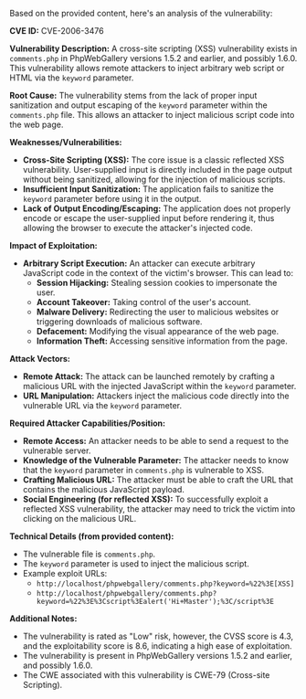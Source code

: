 Based on the provided content, here's an analysis of the vulnerability:

**CVE ID:** CVE-2006-3476

**Vulnerability Description:**
A cross-site scripting (XSS) vulnerability exists in `comments.php` in PhpWebGallery versions 1.5.2 and earlier, and possibly 1.6.0. This vulnerability allows remote attackers to inject arbitrary web script or HTML via the `keyword` parameter.

**Root Cause:**
The vulnerability stems from the lack of proper input sanitization and output escaping of the `keyword` parameter within the `comments.php` file. This allows an attacker to inject malicious script code into the web page.

**Weaknesses/Vulnerabilities:**
- **Cross-Site Scripting (XSS):** The core issue is a classic reflected XSS vulnerability. User-supplied input is directly included in the page output without being sanitized, allowing for the injection of malicious scripts.
- **Insufficient Input Sanitization:** The application fails to sanitize the `keyword` parameter before using it in the output.
- **Lack of Output Encoding/Escaping:** The application does not properly encode or escape the user-supplied input before rendering it, thus allowing the browser to execute the attacker's injected code.

**Impact of Exploitation:**
- **Arbitrary Script Execution:** An attacker can execute arbitrary JavaScript code in the context of the victim's browser. This can lead to:
    - **Session Hijacking:** Stealing session cookies to impersonate the user.
    - **Account Takeover:** Taking control of the user's account.
    - **Malware Delivery:** Redirecting the user to malicious websites or triggering downloads of malicious software.
    - **Defacement:** Modifying the visual appearance of the web page.
    - **Information Theft:** Accessing sensitive information from the page.

**Attack Vectors:**
- **Remote Attack:** The attack can be launched remotely by crafting a malicious URL with the injected JavaScript within the `keyword` parameter.
- **URL Manipulation:** Attackers inject the malicious code directly into the vulnerable URL via the `keyword` parameter.

**Required Attacker Capabilities/Position:**
- **Remote Access:** An attacker needs to be able to send a request to the vulnerable server.
- **Knowledge of the Vulnerable Parameter:** The attacker needs to know that the `keyword` parameter in `comments.php` is vulnerable to XSS.
- **Crafting Malicious URL:** The attacker must be able to craft the URL that contains the malicious JavaScript payload.
- **Social Engineering (for reflected XSS):**  To successfully exploit a reflected XSS vulnerability, the attacker may need to trick the victim into clicking on the malicious URL.

**Technical Details (from provided content):**
- The vulnerable file is `comments.php`.
- The `keyword` parameter is used to inject the malicious script.
- Example exploit URLs:
    - `http://localhost/phpwebgallery/comments.php?keyword=%22%3E[XSS]`
    - `http://localhost/phpwebgallery/comments.php?keyword=%22%3E%3Cscript%3Ealert('Hi+Master');%3C/script%3E`

**Additional Notes:**
- The vulnerability is rated as "Low" risk, however, the CVSS score is 4.3, and the exploitability score is 8.6, indicating a high ease of exploitation.
- The vulnerability is present in PhpWebGallery versions 1.5.2 and earlier, and possibly 1.6.0.
- The CWE associated with this vulnerability is CWE-79 (Cross-site Scripting).